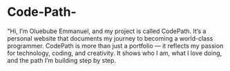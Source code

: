 # Code-Path-
"Hi, I’m Oluebube Emmanuel, and my project is called CodePath. It’s a personal website that documents my journey to becoming a world-class programmer. CodePath is more than just a portfolio — it reflects my passion for technology, coding, and creativity. It shows who I am, what I love doing, and the path I’m building step by step. 

